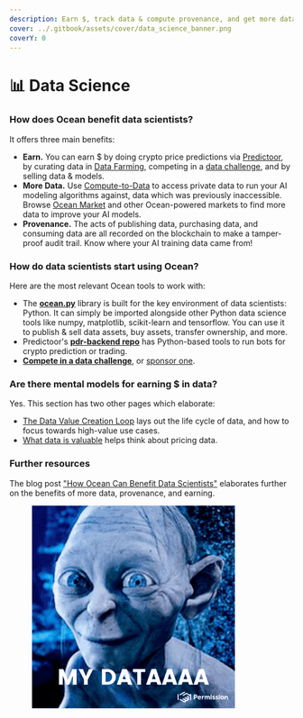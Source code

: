 ```yaml
---
description: Earn $, track data & compute provenance, and get more data
cover: ../.gitbook/assets/cover/data_science_banner.png
coverY: 0
---
```


# 📊 Data Science

### How does Ocean benefit data scientists?

It offers three main benefits:
- **Earn.** You can earn $ by doing crypto price predictions via [Predictoor](../predictoor/README.md), by curating data in [Data Farming](../data-farming/README.md), competing in a [data challenge](join-a-data-challenge.md), and by selling data & models.
- **More Data.** Use [Compute-to-Data](../developers/compute-to-data/README.md) to access private data to run your AI modeling algorithms against, data which was previously inaccessible. Browse [Ocean Market](https://market.oceanprotocol.com) and other Ocean-powered markets to find more data to improve your AI models. 
- **Provenance.** The acts of publishing data, purchasing data, and consuming data are all recorded on the blockchain to make a tamper-proof audit trail. Know where your AI training data came from!

### How do data scientists start using Ocean?

Here are the most relevant Ocean tools to work with:

- The **[ocean.py](ocean.py/README.md)** library is built for the key environment of data scientists: Python. It can simply be imported alongside other Python data science tools like numpy, matplotlib, scikit-learn and tensorflow. You can use it to publish & sell data assets, buy assets, transfer ownership, and more.
- Predictoor's **[pdr-backend repo](https://github.com/oceanprotocol/pdr-backend)** has Python-based tools to run bots for crypto prediction or trading.
- **[Compete in a data challenge](join-a-data-challenge.md)**, or [sponsor one](sponsor-a-data-challenge.md).


### Are there mental models for earning $ in data?

Yes. This section has two other pages which elaborate:
- [The Data Value Creation Loop](the-data-value-creation-loop.md) lays out the life cycle of data, and how to focus towards high-value use cases.
- [What data is valuable](data-engineers.md) helps think about pricing data.

### Further resources

The blog post ["How Ocean Can Benefit Data Scientists"](https://blog.oceanprotocol.com/how-ocean-can-benefit-data-scientists-7e502e5f1a5f) elaborates further on the benefits of more data, provenance, and earning.

<figure><img src="../.gitbook/assets/gif/my-data.gif" alt="" width="360"></figure>
